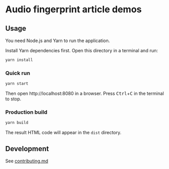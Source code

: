 # Audio fingerprint article demos

## Usage

You need Node.js and Yarn to run the application.

Install Yarn dependencies first.
Open this directory in a terminal and run:

```bash
yarn install
```

### Quick run

```bash
yarn start
```

Then open http://localhost:8080 in a browser.
Press <kbd>Ctrl</kbd>+<kbd>C</kbd> in the terminal to stop.

### Production build

```bash
yarn build
```

The result HTML code will appear in the `dist` directory.

## Development

See [contributing.md](contributing.md)
